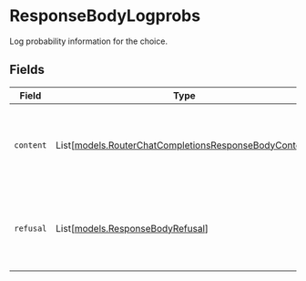 # ResponseBodyLogprobs

Log probability information for the choice.


## Fields

| Field                                                                                                          | Type                                                                                                           | Required                                                                                                       | Description                                                                                                    |
| -------------------------------------------------------------------------------------------------------------- | -------------------------------------------------------------------------------------------------------------- | -------------------------------------------------------------------------------------------------------------- | -------------------------------------------------------------------------------------------------------------- |
| `content`                                                                                                      | List[[models.RouterChatCompletionsResponseBodyContent](../models/routerchatcompletionsresponsebodycontent.md)] | :heavy_check_mark:                                                                                             | A list of message content tokens with log probability information.                                             |
| `refusal`                                                                                                      | List[[models.ResponseBodyRefusal](../models/responsebodyrefusal.md)]                                           | :heavy_check_mark:                                                                                             | A list of message refusal tokens with log probability information.                                             |